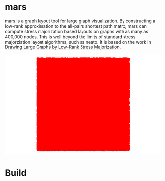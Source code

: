 mars
====

mars is a graph layout tool for large graph visualization. By constructing a low-rank approximation to the all-pairs shortest path matrx, mars can compute stress majorization based layouts on graphs with as many as 400,000 nodes. This is well beyond the limits of standard stress majorziation layout algorithms, such as neato. It is based on the work in [Drawing Large Graphs by Low-Rank Stress Majorization](http://www.cs.berkeley.edu/~khoury/mars.pdf).

![finance256](./finance256.gif)

Build
=====
